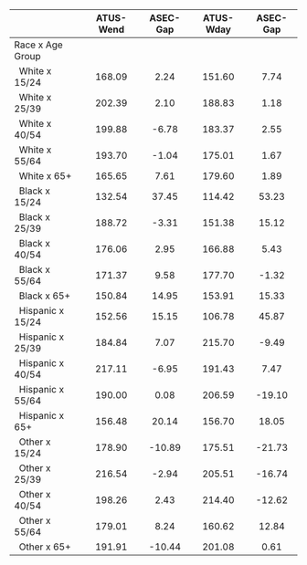 
|                      |    ATUS-Wend |     ASEC-Gap |    ATUS-Wday |     ASEC-Gap |
| -------------------- | :----------: | :----------: | :----------: | :----------: |
| Race x Age Group     |              |              |              |              |
| &nbsp;&nbsp;White x 15/24 |       168.09 |         2.24 |       151.60 |         7.74 |
| &nbsp;&nbsp;White x 25/39 |       202.39 |         2.10 |       188.83 |         1.18 |
| &nbsp;&nbsp;White x 40/54 |       199.88 |        -6.78 |       183.37 |         2.55 |
| &nbsp;&nbsp;White x 55/64 |       193.70 |        -1.04 |       175.01 |         1.67 |
| &nbsp;&nbsp;White x 65+ |       165.65 |         7.61 |       179.60 |         1.89 |
| &nbsp;&nbsp;Black x 15/24 |       132.54 |        37.45 |       114.42 |        53.23 |
| &nbsp;&nbsp;Black x 25/39 |       188.72 |        -3.31 |       151.38 |        15.12 |
| &nbsp;&nbsp;Black x 40/54 |       176.06 |         2.95 |       166.88 |         5.43 |
| &nbsp;&nbsp;Black x 55/64 |       171.37 |         9.58 |       177.70 |        -1.32 |
| &nbsp;&nbsp;Black x 65+ |       150.84 |        14.95 |       153.91 |        15.33 |
| &nbsp;&nbsp;Hispanic x 15/24 |       152.56 |        15.15 |       106.78 |        45.87 |
| &nbsp;&nbsp;Hispanic x 25/39 |       184.84 |         7.07 |       215.70 |        -9.49 |
| &nbsp;&nbsp;Hispanic x 40/54 |       217.11 |        -6.95 |       191.43 |         7.47 |
| &nbsp;&nbsp;Hispanic x 55/64 |       190.00 |         0.08 |       206.59 |       -19.10 |
| &nbsp;&nbsp;Hispanic x 65+ |       156.48 |        20.14 |       156.70 |        18.05 |
| &nbsp;&nbsp;Other x 15/24 |       178.90 |       -10.89 |       175.51 |       -21.73 |
| &nbsp;&nbsp;Other x 25/39 |       216.54 |        -2.94 |       205.51 |       -16.74 |
| &nbsp;&nbsp;Other x 40/54 |       198.26 |         2.43 |       214.40 |       -12.62 |
| &nbsp;&nbsp;Other x 55/64 |       179.01 |         8.24 |       160.62 |        12.84 |
| &nbsp;&nbsp;Other x 65+ |       191.91 |       -10.44 |       201.08 |         0.61 |

